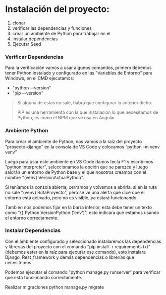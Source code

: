 # Instalación del proyecto:
1. clonar
2. verificar las dependencias y funciones
3. crear un ambiente de Python para trabajar en el
4. instalar dependencias
5. Ejecutar Seed

### Verificar Dependencias
Para la verificación vamos a usar algunos comandos, primero debemos tener Python instalado y configurado en las "Variables de Entorno" para Windows, en el CMD ejecutamos:
- "python --version"
- "pip --version"

>Si alguna de estas no sale, habrá que configurar lo anterior dicho.
>
>PIP es una herramienta con la que instalación lo que necesitamos de Python, es como el NPM que se usa en Angular.

### Ambiente Python
Para crear el ambiente de Python, nos vamos a la raíz del proyecto "proyecto-django" en la consola de VS Code y colocamos “python -m venv venv”

Luego para usar este ambiente en VS Code damos tecla F1 y escribimos "python interpreter", seleccionamos la opción que se parezca y luego saldrán un entorno de Python base y el que nosotros creamos con el nombre "(venv) VersionActualPython".

Si teníamos la consola abierta, cerramos y volvemos a abrirla, si en la ruta no sale "(venv) RutaProyecto", pero se ve una alerta que dice que el entorno esta activado, pero no es visible, ya estará funcionando.

También nos podemos fijar en la barra inferior, esta debe tener un texto como "{} Python VersionPython ('env')", esto indicara que estamos usando el entorno correctamente.

### Instalar Dependencias
Con el ambiente configurado y seleccionado instalaremos las dependencias y librerías del proyecto con el comando "pip install -r requirements.txt" (debemos estar en la raíz para ejecutar ese comando), esto instalara Django, Rest_framework y demás dependencias o librerías que necesitemos.

Podemos ejecutar el comando "python manage.py runserver" para verificar que está funcionando correctamente.

Realizar migraciones python manage.py migrate


